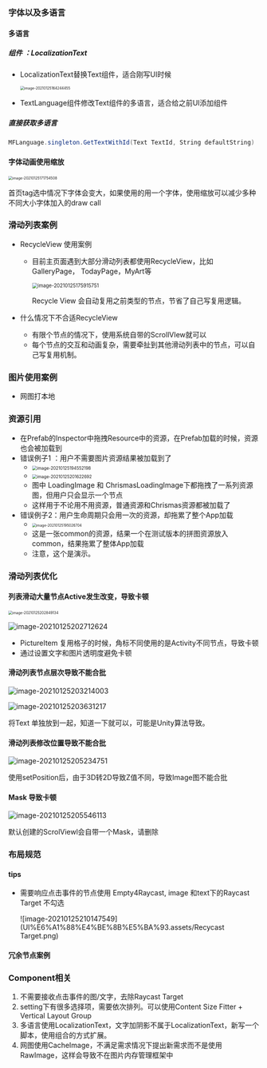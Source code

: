### 字体以及多语言

#### 多语言

##### 组件 ：LocalizationText 

* LocalizationText替换Text组件，适合刚写UI时候

  <img src="UI%E6%A1%88%E4%BE%8B%E5%BA%93.assets/Localization 使用.png" alt="image-20210125164244455" style="zoom:50%;" />

* TextLanguage组件修改Text组件的多语言，适合给之前UI添加组件

##### 直接获取多语言

```c#
MFLanguage.singleton.GetTextWithId(Text TextId, String defaultString)
```



#### 字体动画使用缩放

<img src="UI%E6%A1%88%E4%BE%8B%E5%BA%93.assets/image-20210125171754508.png" alt="image-20210125171754508" style="zoom:50%;" />

​	首页tag选中情况下字体会变大，如果使用的用一个字体，使用缩放可以减少多种不同大小字体加入的draw call



### 滑动列表案例

* RecycleView 使用案例

  * 目前主页面遇到大部分滑动列表都使用RecycleView，比如GalleryPage， TodayPage，MyArt等

    <img src="UI%E6%A1%88%E4%BE%8B%E5%BA%93.assets/image-20210125175915751.png" alt="image-20210125175915751" style="zoom:70%;" />

    Recycle View 会自动复用之前类型的节点，节省了自己写复用逻辑。

* 什么情况下不合适RecycleView

  * 有限个节点的情况下，使用系统自带的ScrollVIew就可以
  * 每个节点的交互和动画复杂，需要牵扯到其他滑动列表中的节点，可以自己写复用机制。

### 图片使用案例

* 网图打本地

### 资源引用

* 在Prefab的Inspector中拖拽Resource中的资源，在Prefab加载的时候，资源也会被加载到
* 错误例子1 ：用户不需要图片资源结果被加载到了
  * <img src="UI%E6%A1%88%E4%BE%8B%E5%BA%93.assets/资源多引用1.png" alt="image-20210125194552198" style="zoom:60%;" />
  * <img src="UI%E6%A1%88%E4%BE%8B%E5%BA%93.assets/资源多引用2.png" alt="image-20210125201622692" style="zoom:60%;" />
  * 图中 LoadingImage 和 ChrismasLoadingImage下都拖拽了一系列资源图，但用户只会显示一个节点
  * 这样用于不论用不用资源，普通资源和Chrismas资源都被加载了
* 错误例子2：用户生命周期只会用一次的资源，却拖累了整个App加载
  * <img src="UI%E6%A1%88%E4%BE%8B%E5%BA%93.assets/给经常使用的图集中添加了不用的图.png" alt="image-20210125195026704" style="zoom:50%;" />
  * 这是一张common的资源，结果一个在测试版本的拼图资源放入common，结果拖累了整体App加载
  * 注意，这个是演示。

### 滑动列表优化

#### 列表滑动大量节点Active发生改变，导致卡顿

<img src="UI%E6%A1%88%E4%BE%8B%E5%BA%93.assets/滑动列表角标.png" alt="image-20210125202849134" style="zoom:50%;" />

![image-20210125202712624](UI%E6%A1%88%E4%BE%8B%E5%BA%93.assets/滑动列表-复用大量节点Active.png)

* PictureItem 复用格子的时候，角标不同使用的是Activity不同节点，导致卡顿
* 通过设置文字和图片透明度避免卡顿

#### 滑动列表节点层次导致不能合批

![image-20210125203214003](UI%E6%A1%88%E4%BE%8B%E5%BA%93.assets/滑动列表合批.png)

![image-20210125203631217](UI%E6%A1%88%E4%BE%8B%E5%BA%93.assets/滑动列表合批优化后.png)

将Text 单独放到一起，知道一下就可以，可能是Unity算法导致。

#### 滑动列表修改位置导致不能合批

![image-20210125205234751](UI%E6%A1%88%E4%BE%8B%E5%BA%93.assets/错误使用position.png)

使用setPosition后，由于3D转2D导致Z值不同，导致Image图不能合批

#### Mask 导致卡顿

![image-20210125205546113](UI%E6%A1%88%E4%BE%8B%E5%BA%93.assets/使用mask.png)

默认创建的ScrolViewl会自带一个Mask，请删除

### 布局规范

#### tips

* 需要响应点击事件的节点使用 Empty4Raycast, image 和text下的Raycast Target 不勾选

  ![image-20210125210147549](UI%E6%A1%88%E4%BE%8B%E5%BA%93.assets/Recycast Target.png)

#### 冗余节点案例

#### 

### Component相关

1. 不需要接收点击事件的图/文字，去除Raycast Target
2. setting下有很多选择项，需要依次排列。可以使用Content Size Fitter + Vertical Layout Group
3. 多语言使用LocalizationText，文字加阴影不属于LocalizationText，新写一个脚本，使用组合的方式扩展。
4. 网图使用CacheImage，不满足需求情况下提出新需求而不是使用RawImage，这样会导致不在图片内存管理框架中

